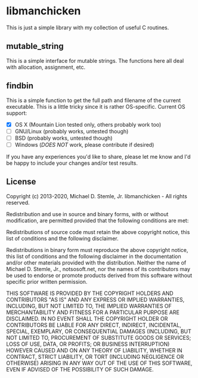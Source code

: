 # libmanchicken #
This is just a simple library with my collection of useful C routines.

## mutable_string ##
This is a simple interface for mutable strings. The functions here all deal with allocation, assignment, etc.

## findbin ##
This is a simple function to get the full path and filename of the current executable. This is a little tricky since it is rather OS-specific. Current OS support:

 - [X] OS X (Mountain Lion tested only, others probably work too)
 - [ ] GNU/Linux (probably works, untested though)
 - [ ] BSD (probably works, untested though)
 - [ ] Windows (*DOES NOT* work, please contribute if desired)

If you have any experiences you'd like to share, please let me know and I'd be happy to include your changes and/or test results.


## License ##

Copyright (c) 2013-2020, Michael D. Stemle, Jr.
libmanchicken - All rights reserved.

Redistribution and use in source and binary forms, with or without modification, are permitted provided that the following conditions are met:

Redistributions of source code must retain the above copyright notice, this list of conditions and the following disclaimer.

Redistributions in binary form must reproduce the above copyright notice, this list of conditions and the following disclaimer in the documentation and/or other materials provided with the distribution.
Neither the name of Michael D. Stemle, Jr., notsosoft.net, nor the names of its contributors may be used to endorse or promote products derived from this software without specific prior written permission.

THIS SOFTWARE IS PROVIDED BY THE COPYRIGHT HOLDERS AND CONTRIBUTORS "AS IS" AND ANY EXPRESS OR IMPLIED WARRANTIES, INCLUDING, BUT NOT LIMITED TO, THE IMPLIED WARRANTIES OF MERCHANTABILITY AND FITNESS FOR A PARTICULAR PURPOSE ARE DISCLAIMED. IN NO EVENT SHALL THE COPYRIGHT HOLDER OR CONTRIBUTORS BE LIABLE FOR ANY DIRECT, INDIRECT, INCIDENTAL, SPECIAL, EXEMPLARY, OR CONSEQUENTIAL DAMAGES (INCLUDING, BUT NOT LIMITED TO, PROCUREMENT OF SUBSTITUTE GOODS OR SERVICES; LOSS OF USE, DATA, OR PROFITS; OR BUSINESS INTERRUPTION) HOWEVER CAUSED AND ON ANY THEORY OF LIABILITY, WHETHER IN CONTRACT, STRICT LIABILITY, OR TORT (INCLUDING NEGLIGENCE OR OTHERWISE) ARISING IN ANY WAY OUT OF THE USE OF THIS SOFTWARE, EVEN IF ADVISED OF THE POSSIBILITY OF SUCH DAMAGE.

